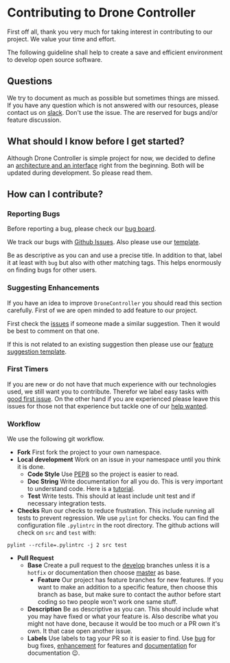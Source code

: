 # Contributing to Drone Controller

First off all, thank you very much for taking interest in contributing to our project. We value your time and effort.

The following guideline shall help to create a save and efficient environment to develop open source software.

## Questions

We try to document as much as possible but sometimes things are missed. 
If you have any question which is not answered with our resources, please contact us on [slack](https://app.slack.com/client/TSFE416AW/C0101ADT90D).
Don't use the issue. The are reserved for bugs and/or feature discussion.

## What should I know before I get started?

Although Drone Controller is simple project for now, we decided to define an [architecture and an interface](https://treeandsea.github.io/DroneController/) right from the beginning.
Both will be updated during development. So please read them.

## How can I contribute?

### Reporting Bugs

Before reporting a bug, please check our [bug board](https://github.com/treeandsea/DroneController/projects/2).

We track our bugs with [Github Issues](https://guides.github.com/features/issues/).
Also please use our [template](https://github.com/treeandsea/DroneController/blob/community/.github/ISSUE_TEMPLATE/bug_report.md).

Be as descriptive as you can and use a precise title. In addition to that, label it at least with `bug` but also with other matching tags.
This helps enormously on finding bugs for other users.

### Suggesting Enhancements

If you have an idea to improve `DroneController` you should read this section carefully. First of we are open minded to add feature to our project.

First check the [issues](https://github.com/treeandsea/DroneController/issues) if someone made a similar suggestion.
Then it would be best to comment on that one.

If this is not related to an existing suggestion then please use our [feature suggestion template](https://github.com/treeandsea/DroneController/blob/community/.github/ISSUE_TEMPLATE/feature_request.md).

### First Timers

If you are new or do not have that much experience with our technologies used, we still want you to contribute. Therefor we label easy tasks with [good first issue](https://github.com/treeandsea/DroneController/labels/good%20first%20issue). 
On the other hand if you are experienced please leave this issues for those not that experience but tackle one of our [help wanted](https://github.com/treeandsea/DroneController/labels/help%20wanted).

### Workflow

We use the following git workflow.

- **Fork** First fork the project to your own namespace.
- **Local development** Work on an issue in your namespace until you think it is done.
    - **Code Style** Use [PEP8](https://www.python.org/dev/peps/pep-0008/) so the project is easier to read.
    - **Doc String** Write documentation for all you do. This is very important to understand code. Here is a [tutorial](https://sphinx-rtd-tutorial.readthedocs.io/en/latest/docstrings.html).
    - **Test** Write tests. This should at least include unit test and if necessary integration tests.
- **Checks** Run our checks to reduce frustration. This include running all tests to prevent regression. We use `pylint` for checks. You can find the configuration file `.pylintrc` in the root directory.
The github actions will check on `src` and `test` with:
```console
pylint --rcfile=.pylintrc -j 2 src test 
```

- **Pull Request** 
    - **Base** Create a pull request to the [develop](https://github.com/treeandsea/DroneController/tree/develop) branches unless it is a `hotfix` or documentation then choose [master](https://github.com/treeandsea/DroneController/tree/master) as base.
        - **Feature** Our project has feature branches for new features. If you want to make an addition to a specific feature, then choose this branch as base, but make sure to contact the author before start coding so two people won't work one same stuff.
    - **Description** Be as descriptive as you can. This should include what you may have fixed or what your feature is. Also describe what you might
    not have done, because it would be too much or a PR own it's own. It that case open another issue.
    - **Labels** Use labels to tag your PR so it is easier to find. Use [bug](https://github.com/treeandsea/DroneController/labels/bug) for bug fixes, [enhancement](https://github.com/treeandsea/DroneController/labels/enhancement) for features and [documentation](https://github.com/treeandsea/DroneController/labels/documentation) for documentation :wink:.
